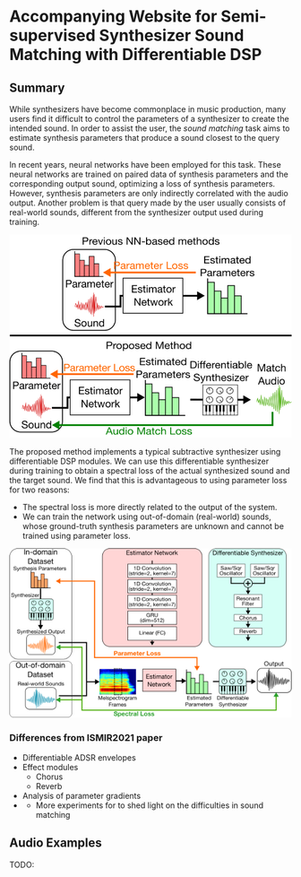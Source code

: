 # Accompanying Website for Semi-supervised Synthesizer Sound Matching with Differentiable DSP

## Summary

While synthesizers have become commonplace in music production, many users find it difficult to control the parameters of a synthesizer to create the intended sound. In order to assist the user, the *sound matching* task aims to estimate synthesis parameters that produce a sound closest to the query sound.

In recent years, neural networks have been employed for this task. These neural networks are trained on paired data of synthesis parameters and the corresponding output sound, optimizing a loss of synthesis parameters. However, synthesis parameters are only indirectly correlated with the audio output. Another problem is that query made by the user usually consists of real-world sounds, different from the synthesizer output used during training.

![comparison](figs/comparison.png)

The proposed method implements a typical subtractive synthesizer using differentiable DSP modules. We can use this differentiable synthesizer during training to obtain a spectral loss of the actual synthesized sound and the target sound. We find that this is advantageous to using parameter loss for two reasons:
- The spectral loss is more directly related to the output of the system.
- We can train the network using out-of-domain (real-world) sounds, whose ground-truth synthesis parameters are unknown and cannot be trained using parameter loss.

![architecture](figs/architecture.png)

### Differences from ISMIR2021 paper

- Differentiable ADSR envelopes
- Effect modules
  - Chorus
  - Reverb
- Analysis of parameter gradients
- + More experiments for to shed light on the difficulties in sound matching

## Audio Examples

TODO:
